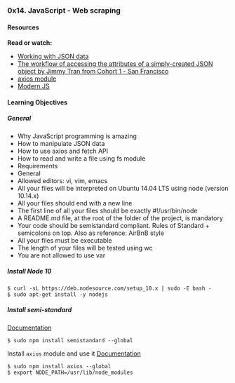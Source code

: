 ### 0x14. JavaScript - Web scraping

#### Resources
**Read or watch:**

- [Working with JSON data](https://developer.mozilla.org/en-US/docs/Learn/JavaScript/Objects/JSON)
- [The workflow of accessing the attributes of a simply-created JSON object by Jimmy Tran from Cohort 1 - San Francisco](https://medium.com/@vietkieutie/the-workflow-of-accessing-the-attributes-of-a-simply-created-json-object-82a5b33e2319)
- [axios module](https://github.com/axios/axios)
- [Modern JS](https://github.com/mbeaudru/modern-js-cheatsheet)

#### Learning Objectives

##### General
- Why JavaScript programming is amazing
- How to manipulate JSON data
- How to use axios and fetch API
- How to read and write a file using fs module
- Requirements
- General
- Allowed editors: vi, vim, emacs
- All your files will be interpreted on Ubuntu 14.04 LTS using node (version 10.14.x)
- All your files should end with a new line
- The first line of all your files should be exactly #!/usr/bin/node
- A README.md file, at the root of the folder of the project, is mandatory
- Your code should be semistandard compliant. Rules of Standard + semicolons on top. Also as reference: AirBnB style
- All your files must be executable
- The length of your files will be tested using wc
- You are not allowed to use var

##### Install Node 10
```
$ curl -sL https://deb.nodesource.com/setup_10.x | sudo -E bash -
$ sudo apt-get install -y nodejs
```

##### Install semi-standard
[Documentation](https://github.com/standard/semistandard)
```
$ sudo npm install semistandard --global
```

Install `axios` module and use it
[Documentation](https://github.com/axios/axios)
```
$ sudo npm install axios --global
$ export NODE_PATH=/usr/lib/node_modules
```
